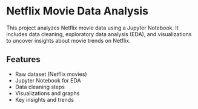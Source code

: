 # Netflix Movie Data Analysis

This project analyzes Netflix movie data using a Jupyter Notebook.
It includes data cleaning, exploratory data analysis (EDA), and visualizations 
to uncover insights about movie trends on Netflix.

## Features
- Raw dataset (Netflix movies)
- Jupyter Notebook for EDA
- Data cleaning steps
- Visualizations and graphs
- Key insights and trends
